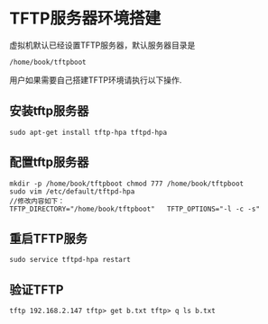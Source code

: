 # TFTP服务器环境搭建

虚拟机默认已经设置TFTP服务器，默认服务器目录是

```
/home/book/tftpboot
```

用户如果需要自己搭建TFTP环境请执行以下操作.

## 安装tftp服务器

```
sudo apt-get install tftp-hpa tftpd-hpa 
```

## 配置tftp服务器

```
mkdir -p /home/book/tftpboot chmod 777 /home/book/tftpboot 
sudo vim /etc/default/tftpd-hpa
//修改内容如下：
TFTP_DIRECTORY="/home/book/tftpboot"   TFTP_OPTIONS="-l -c -s"
```

## 重启TFTP服务

```
sudo service tftpd-hpa restart
```

## 验证TFTP

```
tftp 192.168.2.147 tftp> get b.txt tftp> q ls b.txt
```

